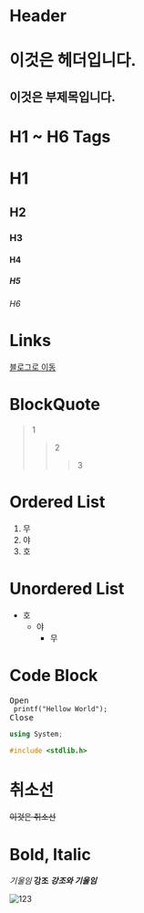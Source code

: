 Header
===

이것은 헤더입니다.
===
이것은 부제목입니다.
---



H1 ~ H6 Tags
===

# H1
## H2
### H3
#### H4
##### H5
###### H6


Links
===
[블로그로 이동](https://nearthyou.github.io/)

BlockQuote
===
> 1
>> 2
>>> 3

Ordered List
===
1. 무
2. 야
3. 호

Unordered List
===
* 호
    * 야
        * 무

Code Block
===
<pre>Open
<code> printf("Hellow World"); </code>
Close</pre>

```c#
using System;
```

```c++
#include <stdlib.h>
```

취소선
===
~~이것은 취소선~~

Bold, Italic
===
*기울임*
**강조**
***강조와 기울임***

![123](C:\GitHub\NearthYou.github.io\images\2022-12-29-practice\123.png)
